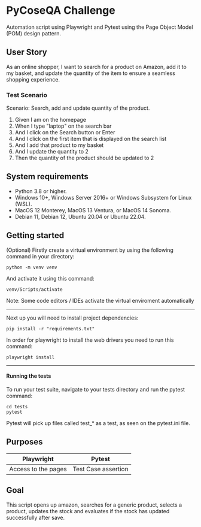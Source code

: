 # PyCoseQA Challenge
Automation script using Playwright and Pytest using the Page Object Model (POM) design pattern.

## User Story
As an online shopper, I want to search for a product on Amazon, add it to my basket, and update the quantity of the item to ensure a seamless shopping experience.

### Test Scenario 
Scenario: Search, add and update quantity of the product.
1. Given I am on the homepage 
2. When I type "laptop" on the search bar
3. And I click on the Search button or Enter
4. And I click on the first item that is displayed on the search list
5. And I add that product to my basket
6. And I update the quantity to 2
7. Then the quantity of the product should be updated to 2

## System requirements

-   Python 3.8 or higher.
-   Windows 10+, Windows Server 2016+ or Windows Subsystem for Linux (WSL).
-   MacOS 12 Monterey, MacOS 13 Ventura, or MacOS 14 Sonoma.
-   Debian 11, Debian 12, Ubuntu 20.04 or Ubuntu 22.04.

## Getting started

(Optional) Firstly create a virtual environment by using the following command in your directory:

    python -m venv venv
    
   And activate it using this command:
   

    venv/Scripts/activate
   Note: Some code editors / IDEs activate the virtual enviroment automatically

---
Next up you will need to install project dependencies:

    pip install -r "requirements.txt"
   
   In order for playwright to install the web drivers you need to run this command:
   

    playwright install
   
   ---

#### Running the tests

To run your test suite, navigate to your tests directory and run the pytest command:

   

    cd tests
    pytest

Pytest will pick up files called test_* as a test, as seen on the pytest.ini file.

## Purposes
| Playwright | Pytest  |
|--|--|
| Access to the pages | Test Case assertion |

## Goal
This script opens up amazon, searches for a generic product, selects a product, updates the stock and evaluates if the stock has updated successfully after save.
